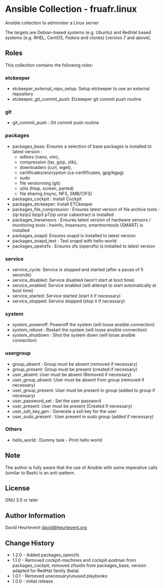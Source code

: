 # Ansible Collection - fruafr.linux

Ansible collection to administer a Linux server

The targets are Debian-based systems (e.g. Ubuntu) and RedHat based systems (e.g. RHEL, CentOS, Fedora and clones) [version 7 and above].

## Roles

This collection contains the following roles:

### etckeeper
- etckeeper_external_repo_setup: Setup etckeeper to use an external repository
- etckeeper_git_commit_push: Etckeeper git commit push routine

### git
- git_commit_push : Git commit push routine

### packages
- packages_base: Ensures a selection of base packages is installed to latest version : 
    * editors (nano, vim), 
    * compression (tar, gzip, zlib), 
    * downloaders (curl, wget), 
    * certificates/encryption (ca-certfificates, gpg/kgpg)
    * sudo
    * file versionning (git)
    * utils (htop, screen, parted)
    * file sharing (rsync, NFS, SMB/CIFS)
- packages_cockpit : Install Cockpit
- packages_etckeeper: Install ETCkeeper
- packages_file_compression : Ensures latest version of file archive tools : zip bzip2 bzip3 p7zip unrar cabextract is installed
- packages_hwsensors : Ensures latest version of hardware sensors / monitoring tools : hwinfo, lmsensors, smartmontools (SMART) is installed
- packages_snapd: Ensures snapd is installed to latest version
- packages_snapd_test : Test snapd with hello-world
- packages_openzfs : Ensures zfs (openzfs) is installed to latest version

### service
- service_cycle: Service is stopped and started (after a pause of 5 seconds)
- service_disabled: Service disabled (won't start at boot time)
- service_enabled: Service enabled (will attempt to start automatically at boot time)
- service_started: Service started (start it if necessary)
- service_stopped: Service stopped (stop it if necessary)

### system
- system_poweroff: Poweroff the system (will loose ansible connection)
- system_reboot : Restart the system (will loose ansible connection)
- system_shutdown : Shut the system down (will loose ansible connection)

### usergroup
- group_absent : Group must be absent (removed if necessary)
- group_present: Group must be present (created if necessary)
- user_absent: User must be absent (Removed if necessary)
- user_group_absent: User must be absent from group (removed if necessary)
- user_group_present: User must be present in group (added to group if necessary)
- user_password_set : Set the user password
- user_present: User must be present (Created if necessary)
- user_ssh_key_gen : Generate a ssh key for the user
- user_sudo_present : User present in sudo group (added if necessary)

### Others
- hello_world : Dummy task - Print hello world

## Note
The author is fully aware that the use of Ansible with some imperative calls (similar to Bash) is an anti-pattern.

## License
GNU 3.0 or later

## Author Information
David Heurtevent <david@heurtevent.org>

## Change History
- 1.2.0 - Added packages_openzfs
- 1.1.0 - Removed cockpit-machines and cockpit-podman from packages_cockpit, removed zfsutils from packages_base, version adapted for RedHat family (beta)
- 1.0.1 - Removed unecessary/unused playbooks
- 1.0.0 - Initial release